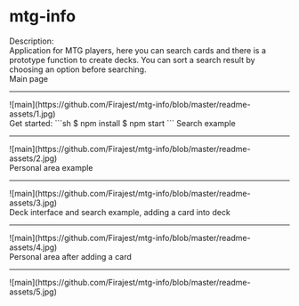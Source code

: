 # mtg-info

Description: <br>
Application for MTG players, here you can search cards and there is a prototype function to create decks.
You can sort a search result by choosing an option before searching.
<br>
Main page
<hr>
![main](https://github.com/Firajest/mtg-info/blob/master/readme-assets/1.jpg)
<br>
Get started:
```sh
$ npm install 
$ npm start 
```
Search example
<hr>
![main](https://github.com/Firajest/mtg-info/blob/master/readme-assets/2.jpg)
<br>
Personal area example
<hr>
![main](https://github.com/Firajest/mtg-info/blob/master/readme-assets/3.jpg)
<br>
Deck interface and search example, adding a card into deck
<hr>
![main](https://github.com/Firajest/mtg-info/blob/master/readme-assets/4.jpg)
<br>
Personal area after adding a card
<hr>
![main](https://github.com/Firajest/mtg-info/blob/master/readme-assets/5.jpg)

